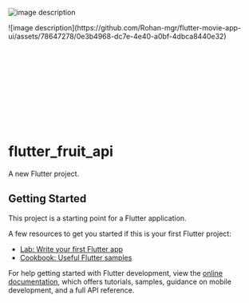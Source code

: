 ![image description](https://github.com/Rohan-mgr/flutter-movie-app-ui/assets/78647278/0e3b4968-dc7e-4e40-a0bf-4dbca8440e32)

<div style="height: 200px;">
  ![image description](https://github.com/Rohan-mgr/flutter-movie-app-ui/assets/78647278/0e3b4968-dc7e-4e40-a0bf-4dbca8440e32)
</div>

# flutter_fruit_api

A new Flutter project.

## Getting Started

This project is a starting point for a Flutter application.

A few resources to get you started if this is your first Flutter project:

- [Lab: Write your first Flutter app](https://docs.flutter.dev/get-started/codelab)
- [Cookbook: Useful Flutter samples](https://docs.flutter.dev/cookbook)

For help getting started with Flutter development, view the
[online documentation](https://docs.flutter.dev/), which offers tutorials,
samples, guidance on mobile development, and a full API reference.
